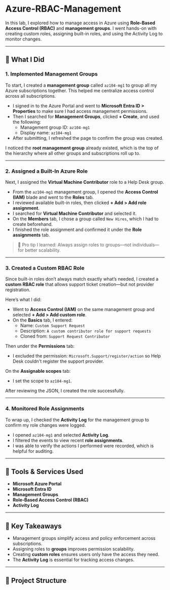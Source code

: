 # Azure-RBAC-Management
In this lab, I explored how to manage access in Azure using **Role-Based Access Control (RBAC)** and **management groups**. I went hands-on with creating custom roles, assigning built-in roles, and using the Activity Log to monitor changes.

---

## 🎯 What I Did

### 1. Implemented Management Groups

To start, I created a **management group** called `az104-mg1` to group all my Azure subscriptions together. This helped me centralize access control across all subscriptions.

- I signed in to the Azure Portal and went to **Microsoft Entra ID > Properties** to make sure I had access management permissions.
- Then I searched for **Management Groups**, clicked **+ Create**, and used the following:
  - Management group ID: `az104-mg1`
  - Display name: `az104-mg1`
- After submitting, I refreshed the page to confirm the group was created.

I noticed the **root management group** already existed, which is the top of the hierarchy where all other groups and subscriptions roll up to.

---

### 2. Assigned a Built-In Azure Role

Next, I assigned the **Virtual Machine Contributor** role to a Help Desk group.

- From the `az104-mg1` management group, I opened the **Access Control (IAM)** blade and went to the **Roles** tab.
- I reviewed available built-in roles, then clicked **+ Add > Add role assignment**.
- I searched for **Virtual Machine Contributor** and selected it.
- On the **Members** tab, I chose a group called `New Hires`, which I had to create beforehand.
- I finished the role assignment and confirmed it under the **Role assignments** tab.

> 🔑 Pro tip I learned: Always assign roles to groups—not individuals—for better scalability.

---

### 3. Created a Custom RBAC Role

Since built-in roles don’t always match exactly what’s needed, I created a **custom RBAC role** that allows support ticket creation—but not provider registration.

Here’s what I did:

- Went to **Access Control (IAM)** on the same management group and selected **+ Add > Add custom role**.
- On the **Basics** tab, I entered:
  - Name: `Custom Support Request`
  - Description: `A custom contributor role for support requests`
  - Cloned from: `Support Request Contributor`

Then under the **Permissions** tab:
- I excluded the permission: `Microsoft.Support/register/action` so Help Desk couldn't register the support provider.

On the **Assignable scopes** tab:
- I set the scope to `az104-mg1`.

After reviewing the JSON, I created the role successfully.

---

### 4. Monitored Role Assignments

To wrap up, I checked the **Activity Log** for the management group to confirm my role changes were logged.

- I opened `az104-mg1` and selected **Activity Log**.
- I filtered the events to view recent **role assignments**.
- I was able to verify the actions I performed were recorded, which is helpful for auditing.

---

## 🧰 Tools & Services Used

- **Microsoft Azure Portal**  
- **Microsoft Entra ID**  
- **Management Groups**  
- **Role-Based Access Control (RBAC)**  
- **Activity Log**

---

## 📌 Key Takeaways

- Management groups simplify access and policy enforcement across subscriptions.
- Assigning roles to **groups** improves permission scalability.
- Creating **custom roles** ensures users only have the access they need.
- The **Activity Log** is essential for tracking access changes.

---

## 📁 Project Structure

